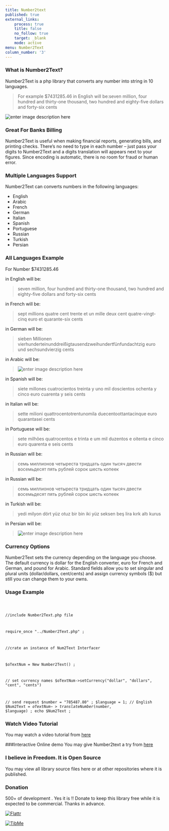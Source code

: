 ```yaml
---
title: Number2text
published: true
external_links:
    process: true
    title: false
    no_follow: true
    target: _blank
    mode: active
menu: Number2Text
column_number: '3'
---
```


### What is Number2Text?
Number2Text is a php library that converts any number into string in 10 languages.
>For example $7431285.46 in English will be:seven million, four hundred and thirty-one thousand, two hundred and eighty-five dollars and forty-six cents

![enter image description here](http://egy1st.com/myhub/images/number2text.gif)

### Great For Banks Billing
Number2Text is useful when making financial reports, generating bills, and printing checks. There’s no need to type in each number – just pass your digits to Number2Text and a digits translation will appears next to your figures. Since encoding is automatic, there is no room for fraud or human error.

### Multiple Languages Support
Number2Text can converts numbers in the following languages:
* English
* Arabic
* French
* German
* Italian
* Spanish
* Portuguese
* Russian
* Turkish
* Persian

### All Languages Example

For Number $7431285.46

in English will be:
> seven million, four hundred and thirty-one thousand, two hundred and eighty-five dollars and forty-six cents

in French will be:
> sept millions quatre cent trente et un mille deux cent quatre-vingt-cinq euro et quarante-six cents

in German will be:
> sieben Millionen vierhunderteinunddreißigtausendzweihundertfünfundachtzig euro und sechsundvierzig cents

in Arabic will be:
> ![enter image description here](http://egy1st.com/myhub/images/num2text_arabic.jpg)

in Spanish will be:
> siete millones cuatrocientos treinta y uno mil doscientos ochenta y cinco euro cuarenta y seis cents

in Italian will be:
> sette milioni quattrocentotrentunomila duecentoottantacinque euro quarantasei cents

in Portuguese will be:
> sete milhões quatrocentos e trinta e um mil duzentos e oitenta e cinco euro quarenta e seis cents

in Russian will be:
> семь миллионов четыреста тридцать один тысяч двести восемьдесят пять рублей сорок шесть копеек

in Russian will be:
> семь миллионов четыреста тридцать один тысяч двести восемьдесят пять рублей сорок шесть копеек

in Turkish will be:
> yedi milyon dört yüz otuz bir bin iki yüz seksen beş lira kırk altı kurus

in Persian will be:
> ![enter image description here](http://egy1st.com/myhub/images/num2text_persian.png)

### Currency Options
Number2Text sets the currency depending on the language you choose. The default currency is dollar for the English converter, euro for French and German, and pound for Arabic. Standard fields allow you to set singular and plural units (dollar/dollars, cent/cents) and assign currency symbols ($) but still you can change them to your owns.

### Usage Example
<code>

//include Number2Text.php file

require_once "../Number2Text.php" ; 

//crate an instance of Num2Text Interfacer

$oTextNum = New Number2Text() ;

// set currency names
$oTextNum->setCurrency("dollar", "dollars", "cent", "cents")


// send request
$number = "785487.80" ;
$language = 1;  // English
$Num2Text = $oTextNum->translateNumber($number, $language) ;
echo $Num2Text ;
</code>


### Watch Video Tutorial
You may watch a video tutorial from [here](https://vimeo.com/87768516)

###Interactive Online demo
You may give Number2text a try from [here](http://demo.egy1st.com/num2text/)

### I believe in Freedom. It is Open Source
You may view all library source files here or at other repositories where it is published.

### Donation
500+ of development . Yes it is !!
Donate to keep this library free while it is expected to be commercial. Thanks in advance.

[![Flattr](http://button.flattr.com/flattr-badge-large.png)](https://flattr.com/submit/auto?fid=w7r2ev&url=http%3A%2F%2Fegy1st.com)

[![TibMe](//egy1st.com/myhub/images/tib-btn.png)](https://tib.me/mytibs9YhLYtrVhQkmTdbDS51H54WyrxTx)
